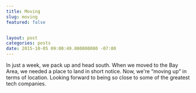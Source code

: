 ```yaml
---
title: Moving
slug: moving
featured: false


layout: post
categories: posts
date: 2015-10-05 09:00:49.000000000 -07:00
---
```


In just a week, we pack up and head south. When we moved to the Bay Area, we needed a place to land in short notice. Now, we're “moving up” in terms of location. Looking forward to being so close to some of the greatest tech companies.

